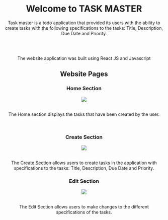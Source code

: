 <h1 align="center"> Welcome to TASK MASTER </h1>

<div align="center" >

  <p>Task master is a todo application that provided its users with the ability to create tasks with the following specifications to the tasks: Title, Description, Due Date and Priority.</p>
    
  <br><br>
  
The website application was built using React JS and Javascript


</div>

<h2 align="center"> Website Pages </h2>

<div>
  <h3 align="center" >Home Section</h3>

  <div align="center" >
    <img  src="https://i.postimg.cc/Xv3yZdm9/Task-Master-Home-Page.jpg"> 

  </div>

  <br>
  
  <p align="center" >The Home section displays the tasks that have been created by the user.</p>
</div>

<br>

<div>
  <h3 align="center" > Create Section</h3>

  <div align="center" >
    <img  src="https://i.postimg.cc/3J5J1pC6/Task-Master-Create-Page.jpg"> 

  </div>

  <br>
  
  <p align="center">The Create Section allows users to create tasks in the application with specifications to the tasks: Title, Description, Due Date and Priority.</p>
</div>

<div>
  <h3 align="center" >Edit Section</h3>

  <div align="center" >
    <img  src="https://i.postimg.cc/SRXdx3tZ/Task-Master-Edit-Page.jpg"> 

  </div>

  <br>
  
  <p align="center">The Edit Section allows users to make changes to the different specifications of the tasks.</p>
</div>

